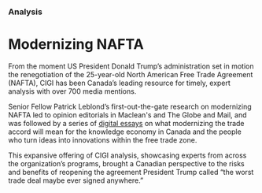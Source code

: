 ### Analysis

# Modernizing NAFTA

From the moment US President Donald Trump’s administration set in motion the renegotiation of the 25-year-old North American Free Trade Agreement (NAFTA), CIGI has been Canada’s leading resource for timely, expert analysis with over 700 media mentions.

Senior Fellow Patrick Leblond’s first-out-the-gate research on modernizing NAFTA led to opinion editorials in Maclean's and The Globe and Mail, and was followed by a series of [digital essays](https://www.cigionline.org/nafta-and-knowledge-economy?source=ar2017 "NAFTA Series") on what modernizing the trade accord will mean for the knowledge economy in Canada and the people who turn ideas into innovations within the free trade zone.

This expansive offering of CIGI analysis, showcasing experts from across the organization’s programs, brought a Canadian perspective to the risks and benefits of reopening the agreement President Trump called “the worst trade deal maybe ever signed anywhere.”


